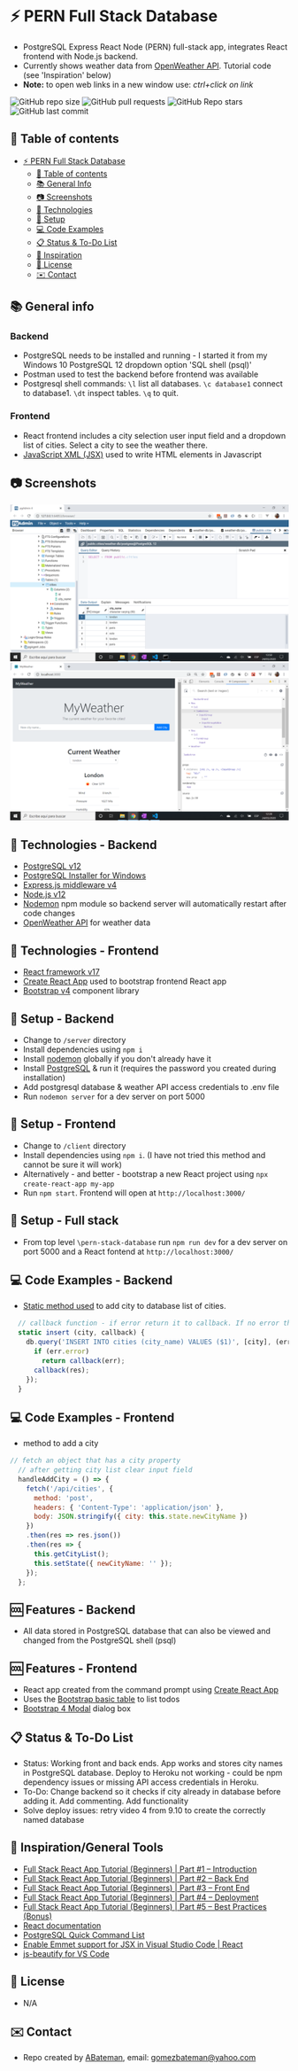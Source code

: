 # :zap: PERN Full Stack Database

* PostgreSQL Express React Node (PERN) full-stack app, integrates React frontend with Node.js backend.
* Currently shows weather data from [OpenWeather API](https://openweathermap.org/api). Tutorial code (see 'Inspiration' below)
* **Note:** to open web links in a new window use: _ctrl+click on link_

![GitHub repo size](https://img.shields.io/github/repo-size/AndrewJBateman/pern-stack-database?style=plastic)
![GitHub pull requests](https://img.shields.io/github/issues-pr/AndrewJBateman/pern-stack-database?style=plastic)
![GitHub Repo stars](https://img.shields.io/github/stars/AndrewJBateman/pern-stack-database?style=plastic)
![GitHub last commit](https://img.shields.io/github/last-commit/AndrewJBateman/pern-stack-database?style=plastic)

## :page_facing_up: Table of contents

* [:zap: PERN Full Stack Database](#zap-pern-stack-database)
  * [:page_facing_up: Table of contents](#page_facing_up-table-of-contents)
  * [:books: General Info](#books-general-info)
  * [:camera: Screenshots](#camera-screenshots)
  * [:signal_strength: Technologies](#signal_strength-technologies)
  * [:floppy_disk: Setup](#floppy_disk-setup)
  * [:computer: Code Examples](#computer-code-examples)
  * [:clipboard: Status & To-Do List](#clipboard-status--to-do-list)
  * [:clap: Inspiration](#clap-inspiration)
  * [:file_folder: License](#file_folder-license)
  * [:envelope: Contact](#envelope-contact)

## :books: General info

### Backend

* PostgreSQL needs to be installed and running - I started it from my Windows 10 PostgreSQL 12 dropdown option 'SQL shell (psql)'
* Postman used to test the backend before frontend was available
* Postgresql shell commands: `\l` list all databases. `\c database1` connect to database1. `\dt` inspect tables. `\q` to quit.

### Frontend

* React frontend includes a city selection user input field and a dropdown list of cities. Select a city to see the weather there.
* [JavaScript XML (JSX)](https://reactjs.org/docs/introducing-jsx.html) used to write HTML elements in Javascript

## :camera: Screenshots

![Backend screenshot](./img/postgresql.png)
![Frontend screenshot](./img/weather.png)

## :signal_strength: Technologies - Backend

* [PostgreSQL v12](https://www.postgresql.org/)
* [PostgreSQL Installer for Windows](https://www.postgresqltutorial.com/install-postgresql/)
* [Express.js middleware v4](https://expressjs.com/)
* [Node.js v12](https://nodejs.org/es/)
* [Nodemon](https://www.npmjs.com/package/nodemon) npm module so backend server will automatically restart after code changes
* [OpenWeather API](https://openweathermap.org/api) for weather data

## :signal_strength: Technologies - Frontend

* [React framework v17](https://reactjs.org/)
* [Create React App](https://github.com/facebookincubator/create-react-app) used to bootstrap frontend React app
* [Bootstrap v4](https://getbootstrap.com/) component library

## :floppy_disk: Setup - Backend

* Change to `/server` directory
* Install dependencies using `npm i`
* Install [nodemon](https://www.npmjs.com/package/nodemon) globally if you don't already have it
* Install [PostgreSQL](https://www.postgresql.org/) & run it (requires the password you created during installation)
* Add postgresql database & weather API access credentials to .env file
* Run `nodemon server` for a dev server on port 5000

## :floppy_disk: Setup - Frontend

* Change to `/client` directory
* Install dependencies using `npm i`. (I have not tried this method and cannot be sure it will work)
* Alternatively - and better - bootstrap a new React project using `npx create-react-app my-app`
* Run `npm start`. Frontend will open at `http://localhost:3000/`

## :floppy_disk: Setup - Full stack

* From top level `\pern-stack-database` run `npm run dev` for a dev server on port 5000 and a React fontend at `http://localhost:3000/`

## :computer: Code Examples - Backend

* [Static method used](https://javascript.info/static-properties-methods) to add city to database list of cities.

```javascript
  // callback function - if error return it to callback. If no error then return rows (empty set)
  static insert (city, callback) {
    db.query('INSERT INTO cities (city_name) VALUES ($1)', [city], (err, res) => {
      if (err.error)
        return callback(err);
      callback(res);
    });
  }
```

## :computer: Code Examples - Frontend

* method to add a city

```javascript
// fetch an object that has a city property
  // after getting city list clear input field
  handleAddCity = () => {
    fetch('/api/cities', {
      method: 'post',
      headers: { 'Content-Type': 'application/json' },
      body: JSON.stringify({ city: this.state.newCityName })
    })
    .then(res => res.json())
    .then(res => {
      this.getCityList();
      this.setState({ newCityName: '' });
    });
  };
```

## :cool: Features - Backend

* All data stored in PostgreSQL database that can also be viewed and changed from the PostgreSQL shell (psql)

## :cool: Features - Frontend

* React app created from the command prompt using [Create React App](https://reactjs.org/docs/create-a-new-react-app.html)
* Uses the [Bootstrap basic table](https://www.w3schools.com/bootstrap/bootstrap_tables.asp) to list todos
* [Bootstrap 4 Modal](https://www.w3schools.com/bootstrap4/bootstrap_modal.asp) dialog box

## :clipboard: Status & To-Do List

* Status: Working front and back ends. App works and stores city names in PostgreSQL database. Deploy to Heroku not working - could be npm dependency issues or missing API access credentials in Heroku.
* To-Do: Change backend so it checks if city already in database before adding it. Add commenting. Add functionality
* Solve deploy issues: retry video 4 from 9.10 to create the correctly named database

## :clap: Inspiration/General Tools

* [Full Stack React App Tutorial (Beginners) | Part #1 – Introduction](https://www.youtube.com/watch?v=Z4jCvpSROp8&t=1s)
* [Full Stack React App Tutorial (Beginners) | Part #2 – Back End](https://www.youtube.com/watch?v=Bz0oxKrOcNk)
* [Full Stack React App Tutorial (Beginners) | Part #3 – Front End](https://www.youtube.com/watch?v=0RtSiP5Dnn8)
* [Full Stack React App Tutorial (Beginners) | Part #4 – Deployment](https://www.youtube.com/watch?v=0eGA1zYvyeU)
* [Full Stack React App Tutorial (Beginners) | Part #5 – Best Practices (Bonus)](https://www.youtube.com/watch?v=uajUz8rswyM)
* [React documentation](https://reactjs.org/docs/getting-started.html)
* [PostgreSQL Quick Command List](http://jcsites.juniata.edu/faculty/rhodes/dbms/pgsql.htm)
* [Enable Emmet support for JSX in Visual Studio Code | React](https://medium.com/@eshwaren/enable-emmet-support-for-jsx-in-visual-studio-code-react-f1f5dfe8809c)
* [js-beautify for VS Code](https://marketplace.visualstudio.com/items?itemName=HookyQR.beautify)

## :file_folder: License

* N/A

## :envelope: Contact

* Repo created by [ABateman](https://github.com/AndrewJBateman), email: gomezbateman@yahoo.com

